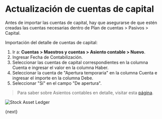 <!-- add-breadcrumbs -->
# Actualización de cuentas de capital

Antes de importar las cuentas de capital, hay que asegurarse de que estén creadas las cuentas necesarias dentro de Plan de cuentas > Pasivos > Capital.

Importación del detalle de cuentas de capital:

1. Ir a: **Cuentas > Maestros y cuentas > Asiento contable > Nuevo**.
1. Ingresar Fecha de Contabilización.
1. Seleccionar las cuentas de capital correspondientes en la columna Cuenta e ingresar el valor en la columna Haber.
1. Seleccionar la cuenta de "Apertura temporaria" en la columna Cuenta e ingresar el importe en la columna Debe.
1. Seleccionar "Sí" en el campo "De apertura".

> Para saber sobre Asientos contables en detalle, visitar esta [página](/docs/user/manual/es/accounts/journal-entry).

<img class="screenshot" alt="Stock Asset Ledger" src="{{docs_base_url}}/assets/img/accounts/opening_balance_capital_accounts.png">


{next}
